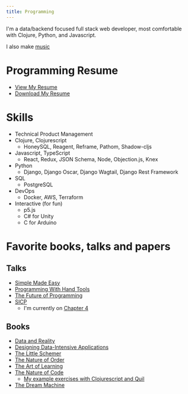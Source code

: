 ```yaml
---
title: Programming
---
```


I'm a data/backend focused full stack web developer, most comfortable with Clojure, Python, and Javascript.

I also make [music](/music)

# Programming Resume
- [View My Resume](https://github.com/nharsch/resume/blob/master/programming-resume.md)
- [Download My Resume](https://github.com/nharsch/resume/raw/master/NigelHarsch-resume-programming.pdf)

# Skills
- Technical Product Management
- Clojure, Clojurescript
  - HoneySQL, Reagent, Reframe, Pathom, Shadow-cljs
- Javascript, TypeScript
  - React, Redux, JSON Schema, Node, Objection.js, Knex
- Python
  - Django, Django Oscar, Django Wagtail, Django Rest Framework
- SQL
  - PostgreSQL
- DevOps
  - Docker, AWS, Terraform
- Interactive (for fun)
  - p5.js
  - C# for Unity
  - C for Arduino

# Favorite books, talks and papers

## Talks
- [Simple Made Easy](https://www.youtube.com/watch?v=SxdOUGdseq4&t=3307s)
- [Programming With Hand Tools](https://www.youtube.com/watch?v=ShEez0JkOFw)
- [The Future of Programming](https://www.youtube.com/watch?v=kWS1i2tivi8)
- [SICP](https://mitp-content-server.mit.edu/books/content/sectbyfn/books_pres_0/6515/sicp.zip/index.html)
  - I'm currently on [Chapter 4](https://github.com/nharsch/SICP)

## Books
- [Data and Reality](https://www.amazon.com/Data-Reality-Perspective-Perceiving-Information/dp/1935504215)
- [Designing Data-Intensive Applications](https://www.oreilly.com/library/view/designing-data-intensive-applications/9781491903063/)
- [The Little Schemer](https://mitpress.mit.edu/9780262560993/the-little-schemer/)
- [The Nature of Order](https://en.wikipedia.org/wiki/The_Nature_of_Order)
- [The Art of Learning](https://www.joshwaitzkin.com/the-art-of-learning)
- [The Nature of Code](https://natureofcode.com/)
  - [My example exercises with Clojurescript and Quil](https://github.com/nharsch/nature_of_code)
- [The Dream Machine](https://press.stripe.com/the-dream-machine)

